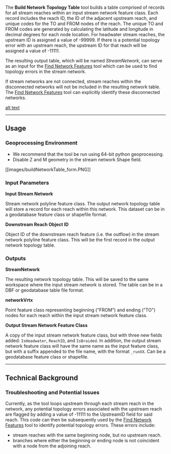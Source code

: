 The **Build Network Topology Table** tool builds a table comprised of records for all stream reaches within an input stream network feature class. Each record includes the reach ID, the ID of the adjacent upstream reach, and unique codes for the TO and FROM nodes of the reach. The unique TO and FROM codes are generated by calculating the latitude and longitude in decimal degrees for each node location. For headwater stream reaches, the upstream ID is assigned a value of -99999. If there is a potential topology error with an upstream reach, the upstream ID for that reach will be assigned a value of -11111.

The resulting output table, which will be named *StreamNetwork*, can serve as an input for the [Find Network Features](https://github.com/SouthForkResearch/gnat/wiki/Find-Network-Features) tool which can be used to find topology errors in the stream network. 

If stream networks are not connected, stream reaches within the disconnected networks will not be included in the resulting network table. The [Find Network Features](https://github.com/SouthForkResearch/gnat/wiki/Find-Network-Features) tool can explicitly identify these disconnected networks.

[alt text]({{site.url}}/docs/images/buildNetworkTable_example.PNG "Example image of network table")

_______________________________________________________________
## Usage

### Geoprocessing Environment
* We recommend that the tool be run using 64-bit python geoprocessing.
* Disable Z and M geometry in the stream network Shape field.

[[images/buildNetworkTable_form.PNG]]

### Input Parameters
**Input Stream Network**

Stream network polyline feature class. The output network topology table will store a record for each reach within this network.  This dataset can be in a geodatabase feature class or shapefile format. 

**Downstream Reach Object ID**

Object ID of the downstream reach feature (i.e. the outflow) in the stream network polyline feature class. This will be the first record in the output network topology table.

### Outputs
**StreamNetwork**

The resulting network topology table.  This will be saved to the same workspace where the input stream network is stored. The table can be in a DBF or geodatabase table file format.

**networkVrtx**

Point feature class representing beginning ("FROM") and ending ("TO") nodes for each reach within the input stream network feature class.

**Output Stream Network Feature Class**

A copy of the input stream network feature class, but with three new fields added: `IsHeadwater`, `ReachID`, and `IsBraided`.  In addition, the output stream network feature class will have the same name as the input feature class, but with a suffix appended to the file name, with the format `_runXX`.  Can be a geodatabase feature class or shapefile.

_______________________________________________________________
## Technical Background
### Troubleshooting and Potential Issues
Currently, as the tool loops upstream through each stream reach in the network, any potential topology errors associated with the upstream reach are flagged by adding a value of -11111 to the UpstreamID field for said reach. This code can then be subsequently used by the [Find Network Features](https://github.com/SouthForkResearch/gnat/wiki/Find-Network-Features) tool to identify potential topology errors. These errors include:

* stream reaches with the same beginning node, but no upstream reach.
* branches where either the beginning or ending node is not coincident with a node from the adjoining reach.
